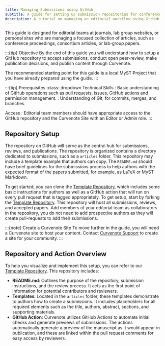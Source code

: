 ```yaml
---
title: Managing Submissions using GitHub
subtitle: A guide for setting up submission repositories for conferences, proceedings or lab-groups
description: A tutorial on managing an editorial workflow using GitHub Actions and Curvenote.
---
```


This guide is designed for editorial teams at journals, lab group websites,
or personal sites who are managing a focused collection of articles, such as
conference proceedings, consortium articles, or lab-group papers.

:::{tip} Objective
By the end of this guide you will understand how to setup a GitHub repository
to accept submissions, conduct open peer-review, make publication decisions,
and publish content through Curvenote.

The recommended starting point for this guide is a local MyST Project that
you have already prepared using the [](./authoring/submitting-your-work.md) guide.
:::

:::{tip} Prerequisites
:class: dropdown
Technical Skills
: Basic understanding of GitHub operations such as pull requests, issues, GitHub actions and permission management.
: Understanding of Git, for commits, merges, and branches.

Access
: Editorial team members should have appropriate access to the GitHub repository and the Curvenote Site with an Editor or Admin role.
:::

## Repository Setup

The repository on GitHub will serve as the central hub for submissions, reviews, and publications. The repository is organized contains a directory dedicated to submissions, such as a `articles` folder. This repository may include a template example that authors can copy. The `README.md` should have brief guidelines for the submissions process to help authors with the expected format of the papers submitted, for example, as LaTeX or MyST Markdown.

To get started, you can clone the [Template Repository][template], which includes some basic instructions for authors as well as a GitHub action that will run on every pull request that is tagged appropriately. To get setup, start by forking the [Template Repository][template]. This repository will host all submissions, reviews, and accepted papers. Add members of your editorial team as collaborators in the repository, you do not need to add prospective authors as they will create pull-requests to add their submissions.

:::{note} Create a Curvenote Site
To move further in the guide, you will need a Curvenote site to host your content.
Contact [Curvenote Support][support] to create a site for your community.
:::

## Repository and Action Overview

To help you visualize and implement this setup, you can refer to our [Template Repository][template]. This repository includes:

- **README.md**: Outlines the purpose of the repository, submission instructions, and the review process. It acts as the first point of information for potential contributors and reviewers.
- **Templates**: Located in the `articles` folder, these templates demonstrate to authors how to create a submissions. It includes placeholders for all required elements such as the title, authors, abstract, sections, and supporting materials.
- **GitHub Action**: Curvenote utilizes GitHub Actions to automate initial checks and generate previews of submissions. The actions automatically generate a preview of the manuscript as it would appear in publication, and these are linked within the pull request comments for easy access by reviewers.

[template]: https://github.com/curvenote-examples/proceedings-submissions
[support]: mailto:support@curvenote.com
